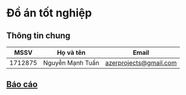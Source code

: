 # Đồ án tốt nghiệp

## Thông tin chung
|MSSV|Họ và tên|Email|
|----|---------|-----|
|1712875|Nguyễn Mạnh Tuấn| azerprojects@gmail.com|

## [Báo cáo](https://www.overleaf.com/2622833336xdsvcxhgyjpr)
